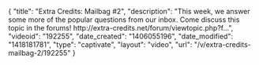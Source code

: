{
    "title": "Extra Credits: Mailbag #2",
    "description": "This week, we answer some more of the popular questions from our inbox. Come discuss this topic in the forums! http:\/\/extra-credits.net\/forum\/viewtopic.php?f...",
    "videoid": "192255",
    "date_created": "1406055196",
    "date_modified": "1418181781",
    "type": "captivate",
    "layout": "video",
    "url": "\/v\/extra-credits-mailbag-2\/192255"
}